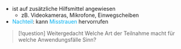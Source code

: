 - ist auf zusätzliche Hilfsmittel angewiesen
	- zB. Videokameras, Mikrofone, Einwegscheiben
- <span style="color:rgb(0, 176, 240)">Nachteil</span>: kann <span style="color:rgb(0, 176, 240)">Misstrauen</span> hervorrufen

> [!question] Weitergedacht
> Welche Art der Teilnahme macht für welche Anwendungsfälle Sinn?


